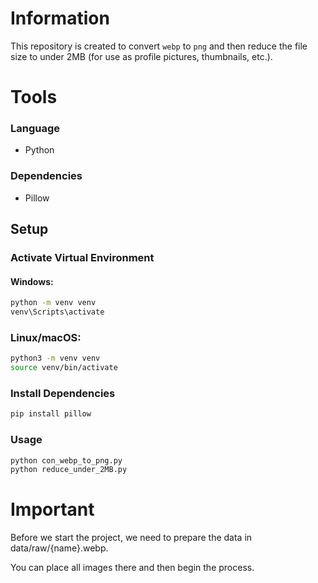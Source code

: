 # Information

This repository is created to convert `webp` to `png` and then reduce the file size to under 2MB (for use as profile pictures, thumbnails, etc.).

# Tools

### Language
- Python

### Dependencies
- Pillow

## Setup

### Activate Virtual Environment

#### Windows:
```sh
python -m venv venv
venv\Scripts\activate
```

### Linux/macOS:
```sh
python3 -m venv venv
source venv/bin/activate
```

### Install Dependencies

```python
pip install pillow
```

### Usage

```python
python con_webp_to_png.py
python reduce_under_2MB.py
```

# Important

Before we start the project, we need to prepare the data in data/raw/{name}.webp.

You can place all images there and then begin the process.